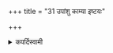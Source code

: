 +++
title = "31 उपांशु काम्या इष्टयः"

+++

<details><summary>कपर्दिस्वामी</summary>


<details>

<details><summary>हरदत्तः</summary>


<details>

<details><summary>Müller</summary>

The Darśa-pūrṇamāsa sacrifice is the Prakṛti or norm for all iṣṭis.

#####  Commentary

The Sūtras, in describing the performance of certain sacrifices, treat some of them in full detail. These are called prakṛti. Prakṛyante'smin dharmā iti prakaraṇam prakṛtiḥ. They form the type of other sacrifices, which are therefore looked upon as mere modifications, vikṛti, and in describing them those points only are fully described in which they differ from their prakṛti. A sacrifice which is a vikṛti, may again become the prakṛti of another sacrifice. This system is no doubt compendious, but it is not free from difficulty, and, in some cases, from uncertainty. It shows how much system there is in the Indian sacrifices, and how fully and minutely that system must have been elaborated, before it assumed that form in which we find it in the Brāhmaṇas and Sūtras. It must not be supposed that the sacrifices which serve as prakṛti, are therefore historically the most ancient.
</details>

<details><summary>थिते</summary>

उपांशु काम्या इष्टयः क्रियन्त इति तत्र यावत्प्रधानमुपांशु ३१
</details>
